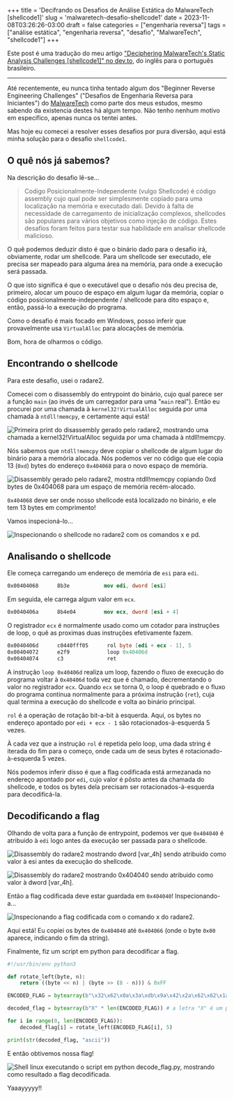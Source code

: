 +++
title = 'Decifrando os Desafios de Análise Estática do MalwareTech [shellcode1]'
slug = 'malwaretech-desafio-shellcode1'
date = 2023-11-08T03:26:26-03:00
draft = false
categories = ["engenharia reversa"]
tags = ["análise estática", "engenharia reversa", "desafio", "MalwareTech", "shellcode1"]
+++

Este post é uma tradução do meu artigo ["Deciphering MalwareTech's Static Analysis Challenges [shellcode1]" no dev.to](https://dev.to/laviniasec/deciphering-malwaretechs-static-analysis-challenges-shellcode1-3fac), do inglês para o português brasileiro.

---

Até recentemente, eu nunca tinha tentado algum dos "Beginner Reverse Engineering Challenges" ("Desafios de Engenharia Reversa para Iniciantes") do [MalwareTech](https://malwaretech.com) como parte dos meus estudos, mesmo sabendo da existencia destes há algum tempo. Não tenho nenhum motivo em especifico, apenas nunca os tentei antes.

Mas hoje eu comecei a resolver esses desafios por pura diversão, aqui está minha solução para o desafio `shellcode1`.

## O quê nós já sabemos?

Na descrição do desafio lê-se...

> Codigo Posicionalmente-Independente (vulgo Shellcode) é código assembly cujo qual pode ser simplesmente copiado para uma localização na memória e executado dali. Devido à falta de necessidade de carregamento de inicialização complexos, shellcodes são populares para vários objetivos como injeção de código. Estes desafios foram feitos para testar sua habilidade em analisar shellcode malicioso.

O quê podemos deduzir disto é que o binário dado para o desafio irá, obviamente, rodar um shellcode. Para um shellcode ser executado, ele precisa ser mapeado para alguma área na memória, para onde a execução será passada.

O que isto significa é que o executável que o desafio nós deu precisa de, primeiro, alocar um pouco de espaço em algum lugar da memória, copiar o código posicionalmente-independente / shellcode para dito espaço e, então, passá-lo a execução do programa.

Como o desafio é mais focado em Windows, posso inferir que provavelmente usa `VirtualAlloc` para alocações de memória.

Bom, hora de olharmos o código.

## Encontrando o shellcode

Para este desafio, usei o radare2.

Comecei com o disassembly do entrypoint do binário, cujo qual parece ser a função `main` (ao invés de um carregador para uma "`main` real"). Então eu procurei por uma chamada à `kernel32!VirtualAlloc` seguida por uma chamada à `ntdll!memcpy`, e certamente aqui está!

![Primeira print do disassembly gerado pelo radare2, mostrando uma chamada a kernel32!VirtualAlloc seguida por uma chamada à ntdll!memcpy.](/post/malwaretech-desafio-shellcode1/radare_print0.png)

Nós sabemos que `ntdll!memcpy` deve copiar o shellcode de algum lugar do binário para a memória alocada. Nós podemos ver no código que ele copia 13 (`0xd`) bytes do endereço `0x404068` para o novo espaço de memória.

![Disassembly gerado pelo radare2, mostra ntdll!memcpy copiando 0xd bytes de 0x404068 para um espaço de memória recém-alocado.](/post/malwaretech-desafio-shellcode1/radare_print1.png)

`0x404068` deve ser onde nosso shellcode está localizado no binário, e ele tem 13 bytes em comprimento!

Vamos inspecioná-lo...

![Inspecionando o shellcode no radare2 com os comandos x e pd.](/post/malwaretech-desafio-shellcode1/radare_dumping_shellcode.png)

## Analisando o shellcode

Ele começa carregando um endereço de memória de `esi` para `edi`.

```nasm
0x00404068      8b3e           mov edi, dword [esi]
```

Em seguida, ele carrega algum valor em `ecx`.

```nasm
0x0040406a      8b4e04         mov ecx, dword [esi + 4]
```

O registrador `ecx` é normalmente usado como um cotador para instruções de loop, o quê as proximas duas instruções efetivamente fazem.

```nasm
0x0040406d      c0440fff05      rol byte [edi + ecx - 1], 5
0x00404072      e2f9            loop 0x40406d
0x00404074      c3              ret
```

A instrução `loop 0x40406d` realiza um loop, fazendo o fluxo de execução do programa voltar à `0x40406d` toda vez que é chamado, decrementando o valor no registrador `ecx`. Quando `ecx` se torna 0, o loop é quebrado e o fluxo do programa continua normalmente para a próxima instrução (`ret`), cuja qual termina a execução do shellcode e volta ao binário principal.

`rol` é a operação de rotação bit-a-bit à esquerda. Aqui, os bytes no endereço apontado por `edi + ecx - 1` são rotacionados-à-esquerda 5 vezes.

À cada vez que a instrução `rol` é repetida pelo loop, uma dada string é iterada do fim para o começo, onde cada um de seus bytes é rotacionado-à-esquerda 5 vezes.

Nós podemos inferir disso é que a flag codificada está armezanada no endereço apontado por `edi`, cujo valor é pôsto antes da chamada do shellcode, e todos os bytes dela precisam ser rotacionados-à-esquerda para decodificá-la.

## Decodificando a flag

Olhando de volta para a função de entrypoint, podemos ver que `0x404040` é atribuido à `edi` logo antes da execução ser passada para o shellcode.

![Disassembly do radare2 mostrando dword [var_4h] sendo atribuido como valor à esi antes da execução do shellcode.](/post/malwaretech-desafio-shellcode1/radare_404040_part1.png)

![Disassembly do radare2 mostrando 0x404040 sendo atribuido como valor à dword [var_4h].](/post/malwaretech-desafio-shellcode1/radare_404040_part2.png)

Então a flag codificada deve estar guardada em `0x404040`! Inspecionando-a...

![Inspecionando a flag codificada com o comando x  do radare2.](/post/malwaretech-desafio-shellcode1/radare_encoded_flag.png)

Aqui está! Eu copiei os bytes de `0x404040` até `0x404066` (onde o byte `0x00` aparece, indicando o fim da string).

Finalmente, fiz um script em python para decodificar a flag.

```python
#!/usr/bin/env python3

def rotate_left(byte, n):
    return ((byte << n) | (byte >> (8 - n))) & 0xFF

ENCODED_FLAG = bytearray(b"\x32\x62\x0a\x3a\xdb\x9a\x42\x2a\x62\x62\x1a\x7a\x22\x2a\x69\x4a\x9a\x72\xa2\x69\x52\xaa\x9a\xa2\x69\x32\x7a\x92\x69\x2a\xc2\x82\x62\x7a\x4a\xa2\x9a\xeb\x00")

decoded_flag = bytearray(b"X" * len(ENCODED_FLAG)) # a letra "X" é um placeholder

for i in range(0, len(ENCODED_FLAG)):
    decoded_flag[i] = rotate_left(ENCODED_FLAG[i], 5)

print(str(decoded_flag, "ascii"))
```

E então obtivemos nossa flag!

![Shell linux executando o script em python decode_flag.py, mostrando como resultado a flag decodificada.](/post/malwaretech-desafio-shellcode1/decoded_flag.png)

Yaaayyyyy!!
